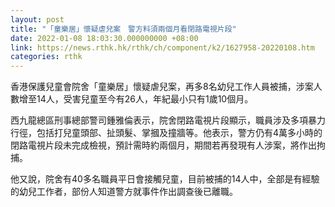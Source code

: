 ```yaml
---
layout: post
title: "「童樂居」懷疑虐兒案　警方料須兩個月看閉路電視片段"
date: 2022-01-08 18:03:30.000000000 +08:00
link: https://news.rthk.hk/rthk/ch/component/k2/1627958-20220108.htm
categories: rthk
---
```


香港保護兒童會院舍「童樂居」懷疑虐兒案，再多8名幼兒工作人員被捕，涉案人數增至14人，受害兒童至今有26人，年紀最小只有1歲10個月。

西九龍總區刑事總部警司鍾雅倫表示，院舍閉路電視片段顯示，職員涉及多項暴力行徑，包括打兒童頭部、扯頭髮、掌摑及撞牆等。他表示，警方仍有4萬多小時的閉路電視片段未完成檢視，預計需時約兩個月，期間若再發現有人涉案，將作出拘捕。

他又說，院舍有40多名職員平日會接觸兒童，目前被捕的14人中，全部是有經驗的幼兒工作者，部份人知道警方就事件作出調查後已離職。

